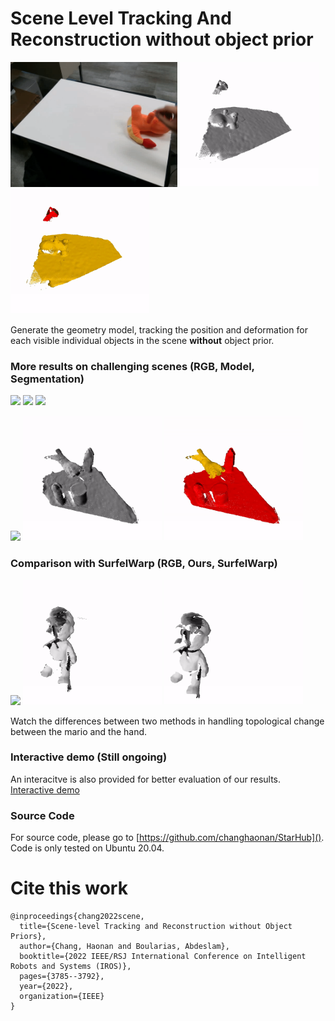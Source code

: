 # Scene Level Tracking And Reconstruction without object prior

<img src="docs/move_dragon_cam0.gif" height="200"/> <img src="docs/move_dragon_live.gif" height="200"/> <img src="docs/move_dragon_seg.gif" height="200"/>

Generate the geometry model, tracking the position and deformation for each visible individual objects in the scene **without** object prior. 

### More results on challenging scenes (RGB, Model, Segmentation)

<img src="docs/open_bag_cam0.gif" height="200"/> <img src="docs/open_bag_live.gif" height="200"/> <img src="docs/open_bag_seg.gif" height="200"/>

<img src="docs/move_triple_cam0.gif" height="200"/> <img src="docs/move_triple_live.gif" height="200"/> <img src="docs/move_triple_seg.gif" height="200"/>

### Comparison with SurfelWarp (RGB, Ours, SurfelWarp)

<img src="docs/mario_cam0.gif" height="200"/> <img src="docs/mario_star.gif" height="200"/> <img src="docs/mario_surfelwarp.gif" height="200"/>

Watch the differences between two methods in handling topological change between the mario and the hand.

### Interactive demo (Still ongoing)

An interacitve is also provided for better evaluation of our results. [Interactive demo](https://changhaonan.github.io/Easy3DViewer/
)

### Source Code

For source code, please go to [https://github.com/changhaonan/StarHub](). Code is only tested on Ubuntu 20.04.

# Cite this work
```
@inproceedings{chang2022scene,
  title={Scene-level Tracking and Reconstruction without Object Priors},
  author={Chang, Haonan and Boularias, Abdeslam},
  booktitle={2022 IEEE/RSJ International Conference on Intelligent Robots and Systems (IROS)},
  pages={3785--3792},
  year={2022},
  organization={IEEE}
}
```
